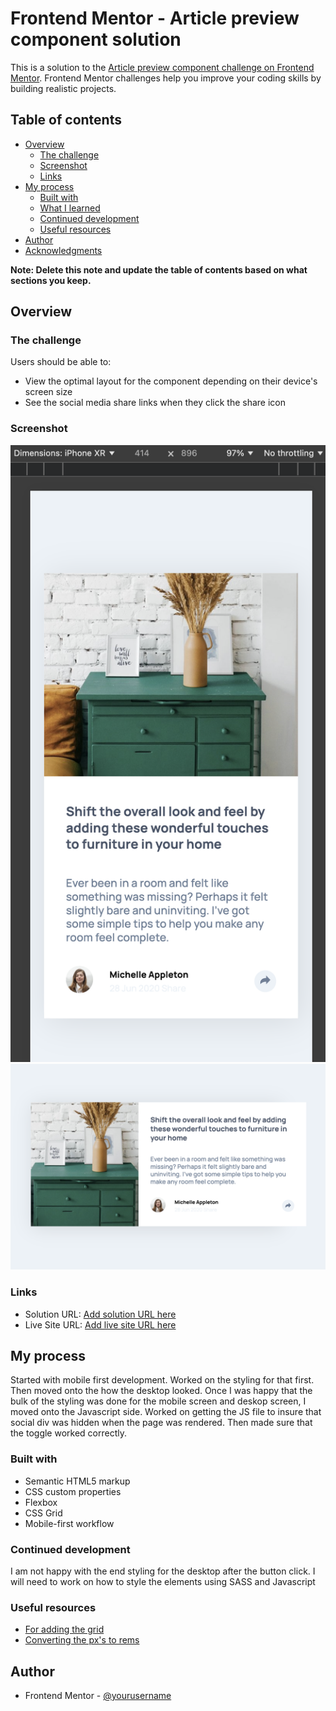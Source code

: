 # Frontend Mentor - Article preview component solution

This is a solution to the [Article preview component challenge on Frontend Mentor](https://www.frontendmentor.io/challenges/article-preview-component-dYBN_pYFT). Frontend Mentor challenges help you improve your coding skills by building realistic projects. 

## Table of contents

- [Overview](#overview)
  - [The challenge](#the-challenge)
  - [Screenshot](#screenshot)
  - [Links](#links)
- [My process](#my-process)
  - [Built with](#built-with)
  - [What I learned](#what-i-learned)
  - [Continued development](#continued-development)
  - [Useful resources](#useful-resources)
- [Author](#author)
- [Acknowledgments](#acknowledgments)

**Note: Delete this note and update the table of contents based on what sections you keep.**

## Overview

### The challenge

Users should be able to:

- View the optimal layout for the component depending on their device's screen size
- See the social media share links when they click the share icon

### Screenshot

![Mobile](./assets/images/MobileScreen.png)
![Desktop](./assets/images/desktop.png)

### Links

- Solution URL: [Add solution URL here](https://github.com/Simonbiker/Article-preview-component)
- Live Site URL: [Add live site URL here](https://simonbiker.github.io/Article-preview-component/)

## My process

Started with mobile first development. Worked on the styling for that first. 
Then moved onto the how the desktop looked. 
Once I was happy that the bulk of the styling was done for the mobile screen and deskop screen, I moved onto the Javascript side. 
Worked on getting the JS file to insure that social div was hidden when the page was rendered. Then made sure that the toggle worked correctly. 

### Built with

- Semantic HTML5 markup
- CSS custom properties
- Flexbox
- CSS Grid
- Mobile-first workflow

### Continued development
I am not happy with the end styling for the desktop after the button click. I will need to work on how to style the elements using SASS and Javascript

### Useful resources

- [For adding the grid](https://css-tricks.com/snippets/css/complete-guide-grid/)
- [Converting the px's to rems](https://elementor.com/blog/px-to-rem/?utm_source=google&utm_medium=cpc&utm_campaign=11138809851&utm_term=&lang=&gad_source=1&gclid=CjwKCAiArva5BhBiEiwA-oTnXU5a3f7482oomMa1xbzZp-U_ooesr95hc-TJYQ29yCPzMsOQ9fDnGhoC3PgQAvD_BwE)


## Author

- Frontend Mentor - [@yourusername](https://www.frontendmentor.io/profile/Simonbiker)

